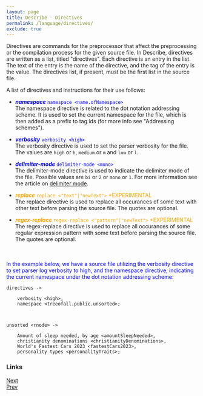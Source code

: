 ```yaml
---
layout: page
title: Describe - Directives
permalink: /language/directives/
exclude: true
---
```

Directives are commands for the preprocessor that affect the preprocessing or the compilation process for the given source file. In Describe, directives are written as a list, titled "directives". Each directive is an entry in the list. The text of the entry is the name of the directive, and the tag of the entry is the value. The directives list, if present, must be the first list in the source file.

A list of directives and instructions for their use follows:

* <span style="color:blue">**_namespace_** ```namespace <name.ofNamespace>```</span><br>
The namespace directive is related to the dot notation addressing scheme. It is used to set the current namespace for the file, which is then added as a prefix to tag ids (for more info see "Addressing schemes").

* <span style="color:blue">**_verbosity_** ```verbosity <high>```</span><br>
The verbosity directive is used to set the parser verbosity for the file. The values are ```high``` or ```h```, ```medium``` or ```m``` and ```low``` or ```l```.

* <span style="color:blue">**_delimiter-mode_** ```delimiter-mode <mono>```</span><br>
The delimiter-mode directive is used to indicate the delimiter mode of the file. Possible values are ```bi``` or ```2``` or ```mono``` or ```1```. For more information see the article on [delimiter mode](/DescribeDocumentation/language/delimiter-mode).

* <span style="color:orange">**_replace_** ```replace <"text"|"newText">``` *EXPERIMENTAL</span><br>
The replace directive is used to replace all occurances of some text with other text before parsing the source file. The quotes are optional.

* <span style="color:orange">**_regex-replace_** ```regex-replace <"pattern"|"newText">``` *EXPERIMENTAL</span><br>
The regex-replace directive is used to replace all occurances of some regular expression pattern with some text before parsing the source file. The quotes are optional.

<br><br>
<span style="color:blue">In the example below, we have a source file utilizing the verbosity directive to set parser log verbosity to high, and the namespace directive, indicating the current namespace under the dot notation addressing scheme:</span>
```
directives -> 

	verbosity <high>,
	namespace <treeofall.public.unsorted>;



unsorted <rnode> ->

	Amount of sleep needed, by age <amountSleepNeeded>,
	christianity denominations <christianityDenominations>,
	World's Fastest Cars 2023 <fastestCars2023>,
	personality types <personalityTraits>;
```

### Links
[Next](/DescribeDocumentation/language/dot-notation)<br>
[Prev](/DescribeDocumentation/language/tagging)
